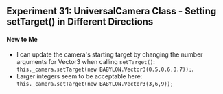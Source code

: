 ## Experiment 31: UniversalCamera Class - Setting setTarget() in Different Directions

#### New to Me
- I can update the camera's starting target by changing the number arguments for Vector3 when calling `setTarget()`: `this._camera.setTarget(new BABYLON.Vector3(0.5,0.6,0.7));`.
- Larger integers seem to be acceptable here: `this._camera.setTarget(new BABYLON.Vector3(3,6,9));`